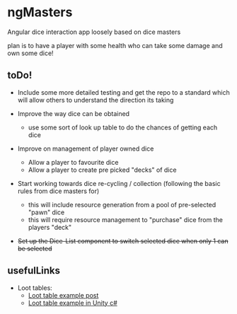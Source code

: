 # ngMasters
Angular dice interaction app loosely based on dice masters

plan is to have a player with some health who can take some damage and own some dice!

## toDo!
* Include some more detailed testing and get the repo to a standard which will allow others to understand the direction its taking
* Improve the way dice can be obtained
  * use some sort of look up table to do the chances of getting each dice
* Improve on management of player owned dice
  * Allow a player to favourite dice
  * Allow a player to create pre picked "decks" of dice
* Start working towards dice re-cycling / collection (following the basic rules from dice masters for)
  * this will include resource generation from a pool of pre-selected "pawn" dice
  * this will require resource management to "purchase" dice from the players "deck"

* ~~Set up the Dice-List component to switch selected dice when only 1 can be selected~~

## usefulLinks
* Loot tables: 
  * [Loot table example post](https://www.codeproject.com/Articles/420046/Loot-Tables-Random-Maps-and-Monsters-Part-I)
  * [Loot table example in Unity c#](https://www.youtube.com/watch?v=OUlxP4rZap0)
